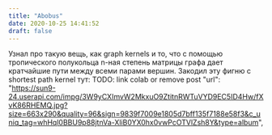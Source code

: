 ```yaml
---
title: "Abobus"
date: 2020-10-25 14:41:52
draft: false
---
```


Узнал про такую вещь, как graph kernels и то, что с помощью тропического полукольца n-ная степень матрицы графа дает кратчайшие пути между всеми парами вершин. Закодил эту фигню с shortest path kernel тут:
TODO: link colab or remove post
            "url": "https://sun9-24.userapi.com/impg/3W9yCXImvW2MkxuO9ZtitnRWTuVYD9EC5ID4Hw/fXvK86RHEMQ.jpg?size=663x290&quality=96&sign=9839f7009e1805d7bff135f7188e58f3&c_uniq_tag=whHql0BBU9p88jtnVa-XliB0YX0hx0vwPcOTVlZsh8Y&type=album",

